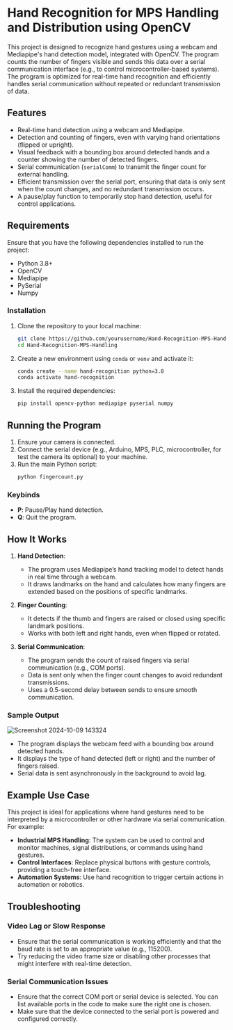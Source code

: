 # Hand Recognition for MPS Handling and Distribution using OpenCV

This project is designed to recognize hand gestures using a webcam and Mediapipe's hand detection model, integrated with OpenCV. The program counts the number of fingers visible and sends this data over a serial communication interface (e.g., to control microcontroller-based systems). The program is optimized for real-time hand recognition and efficiently handles serial communication without repeated or redundant transmission of data.

## Features

- Real-time hand detection using a webcam and Mediapipe.
- Detection and counting of fingers, even with varying hand orientations (flipped or upright).
- Visual feedback with a bounding box around detected hands and a counter showing the number of detected fingers.
- Serial communication (`serialComm`) to transmit the finger count for external handling.
- Efficient transmission over the serial port, ensuring that data is only sent when the count changes, and no redundant transmission occurs.
- A pause/play function to temporarily stop hand detection, useful for control applications.

## Requirements

Ensure that you have the following dependencies installed to run the project:

- Python 3.8+
- OpenCV
- Mediapipe
- PySerial
- Numpy

### Installation

1. Clone the repository to your local machine:
   ```bash
   git clone https://github.com/yourusername/Hand-Recognition-MPS-Handling.git
   cd Hand-Recognition-MPS-Handling
   ```

2. Create a new environment using `conda` or `venv` and activate it:
   ```bash
   conda create --name hand-recognition python=3.8
   conda activate hand-recognition
   ```

3. Install the required dependencies:
   ```bash
   pip install opencv-python mediapipe pyserial numpy
   ```

## Running the Program

1. Ensure your camera is connected.
2. Connect the serial device (e.g., Arduino, MPS, PLC, microcontroller, for test the camera its optional) to your machine.
3. Run the main Python script:
   ```bash
   python fingercount.py
   ```

### Keybinds

- **P**: Pause/Play hand detection.
- **Q**: Quit the program.

## How It Works

1. **Hand Detection**:
   - The program uses Mediapipe’s hand tracking model to detect hands in real time through a webcam.
   - It draws landmarks on the hand and calculates how many fingers are extended based on the positions of specific landmarks.

2. **Finger Counting**:
   - It detects if the thumb and fingers are raised or closed using specific landmark positions.
   - Works with both left and right hands, even when flipped or rotated.

3. **Serial Communication**:
   - The program sends the count of raised fingers via serial communication (e.g., COM ports).
   - Data is sent only when the finger count changes to avoid redundant transmissions.
   - Uses a 0.5-second delay between sends to ensure smooth communication.

### Sample Output

![Screenshot 2024-10-09 143324](https://github.com/user-attachments/assets/5ca1c8ba-2f55-4470-9c52-338f1c353381)

- The program displays the webcam feed with a bounding box around detected hands.
- It displays the type of hand detected (left or right) and the number of fingers raised.
- Serial data is sent asynchronously in the background to avoid lag.

## Example Use Case

This project is ideal for applications where hand gestures need to be interpreted by a microcontroller or other hardware via serial communication. For example:

- **Industrial MPS Handling**: The system can be used to control and monitor machines, signal distributions, or commands using hand gestures.
- **Control Interfaces**: Replace physical buttons with gesture controls, providing a touch-free interface.
- **Automation Systems**: Use hand recognition to trigger certain actions in automation or robotics.

## Troubleshooting

### Video Lag or Slow Response
- Ensure that the serial communication is working efficiently and that the baud rate is set to an appropriate value (e.g., 115200).
- Try reducing the video frame size or disabling other processes that might interfere with real-time detection.

### Serial Communication Issues
- Ensure that the correct COM port or serial device is selected. You can list available ports in the code to make sure the right one is chosen.
- Make sure that the device connected to the serial port is powered and configured correctly.
